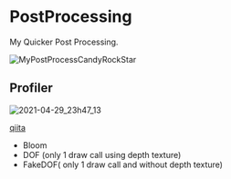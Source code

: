 # PostProcessing
My Quicker Post Processing.

![MyPostProcessCandyRockStar](https://user-images.githubusercontent.com/8216996/117147835-97795680-adf0-11eb-9866-0bb653c8fb79.gif)

## Profiler
![2021-04-29_23h47_13](https://user-images.githubusercontent.com/8216996/117148128-e921e100-adf0-11eb-91f5-b5d9fb795627.png)

[qiita](https://qiita.com/t-matsunaga/items/11d777452528c7cd90fc)

* Bloom
* DOF (only 1 draw call using depth texture)
* FakeDOF( only 1 draw call and without depth texture)
